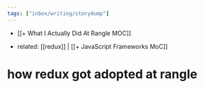 ```yaml
---
tags: ["inbox/writing/storydump"]
---
```

+ [[+ What I Actually Did At Rangle MOC]]
- related: [[redux]] | [[+ JavaScript Frameworks MoC]]
# how redux got adopted at rangle